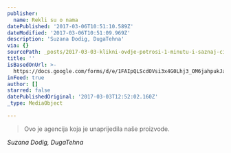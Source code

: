 ```yaml
---
publisher:
  name: Rekli su o nama
datePublished: '2017-03-06T10:51:10.589Z'
dateModified: '2017-03-06T10:51:09.969Z'
description: 'Suzana Dodig, DugaTehna'
via: {}
sourcePath: _posts/2017-03-03-klikni-ovdje-potrosi-1-minutu-i-saznaj-cijenu-nase-usluge.md
title: ''
isBasedOnUrl: >-
  https://docs.google.com/forms/d/e/1FAIpQLScdOVsi3x4G0Lhj3_OM6jahpukJaGd1BQo7SdDcZ_cg58LITg/viewform
inFeed: true
author: []
starred: false
datePublishedOriginal: '2017-03-03T12:52:02.160Z'
_type: MediaObject

---
```

> Ovo je agencija koja je unaprijedila naše proizvode.

_Suzana Dodig, DugaTehna_